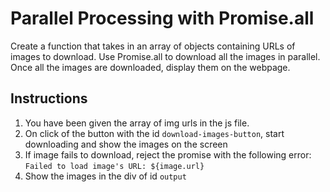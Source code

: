 # Parallel Processing with Promise.all

Create a function that takes in an array of objects containing URLs of images to download. Use Promise.all to download all the images in parallel. Once all the images are downloaded, display them on the webpage.

## Instructions

1. You have been given the array of img urls in the js file.
2. On click of the button with the id `download-images-button`, start downloading and show the images on the screen
3. If image fails to download, reject the promise with the following error: `Failed to load image's URL: ${image.url}`
4. Show the images in the div of id `output`
